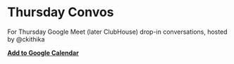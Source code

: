 # Thursday Convos

For Thursday Google Meet (later ClubHouse) drop-in conversations, hosted by @ckithika

[**Add to Google Calendar**](https://calendar.google.com/event?action=TEMPLATE&tmeid=MW8wcWhkajEwcWNxZXZzMDk0NGZjZ3VlbTlfMjAyMTAyMThUMTQwMDAwWiBwcm9mbmFuZGFhQG0&tmsrc=profnandaa%40gmail.com&scp=ALL)


